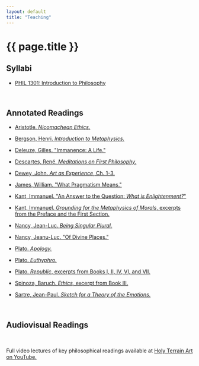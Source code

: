 ```yaml
---
layout: default
title: "Teaching"
---
```


# {{ page.title }}



## Syllabi

* [PHIL 1301: Introduction to Philosophy](/assets/pdfs/HillJ-PHIL1301-Syllabus)

<br>


## Annotated Readings

* [Aristotle. *Nicomachean Ethics.*](/assets/pdfs/annotations/)

* [Bergson, Henri. *Introduction to Metaphysics.*](/assets/pdfs/annotations/)

* [Deleuze, Gilles. "Immanence: A Life."](/assets/pdfs/annotations/)

* [Descartes, René. *Meditations on First Philosophy.*](/assets/pdfs/annotations/)

* [Dewey, John. *Art as Experience*, Ch. 1-3.](/assets/pdfs/annotations/)

* [James, William. "What Pragmatism Means."](/assets/pdfs/annotations/)

* [Kant, Immanuel. "An Answer to the Question: *What is Enlightenment?*"](/assets/pdfs/annotations/)

* [Kant, Immanuel. *Grounding for the Metaphysics of Morals*, excerpts from the Preface and the First Section.](/assets/pdfs/annotations/)

* [Nancy, Jean-Luc. *Being Singular Plural.*](/assets/pdfs/annotations/)

* [Nancy, Jeanu-Luc. "Of Divine Places."](/assets/pdfs/annotations/)

* [Plato. *Apology.*](/assets/pdfs/annotations/)

* [Plato. *Euthyphro.*](/assets/pdfs/annotations/)

* [Plato. *Republic*, excerpts from Books I, II, IV, VI, and VII.](/assets/pdfs/annotations/)

* [Spinoza, Baruch. *Ethics*, excerpt from Book III.](/assets/pdfs/annotations/)

* [Sartre, Jean-Paul. *Sketch for a Theory of the Emotions.*](/assets/pdfs/annotations/)

<br>


## Audiovisual Readings

<br>

Full video lectures of key philosophical readings available at [Holy Terrain Art on YouTube.](https://www.YouTube.com/@HolyTerrainArt/)
